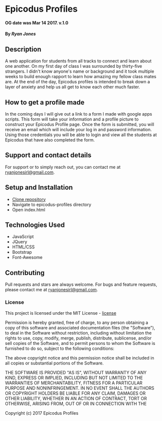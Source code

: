 
# Epicodus Profiles

#### OG date was Mar 14 2017. v.1.0

#### By _Ryan Jones_

## Description

A web application for students from all tracks to connect and learn about one another. On my first day of class I was surrounded by thirty-five strangers. I didn't know anyone's name or background and it took multiple weeks to build enough rapport to learn how amazing my fellow class mates are. At the end of the day, Epicodus profiles is intended to break down a layer of anxiety and help us all get to know each other much faster.

## How to get a profile made

In the coming days I will give out a link to a form I made with google apps scripts. This form will take your information and a profile picture to construct your Epicodus Profile page. Once the form is submitted, you will receive an email which will include your log in and password information. Using those credentials you will be able to login and view all the students at Epicodus that have also completed the form.

## Support and contact details

For support or to simply reach out, you can contact me at ryanjonesirl@gmail.com.

## Setup and Installation

* [Clone repository](https://github.com/Znergy/epicodus-profiles.git)
* Navigate to epicodus-profiles directory
* Open index.html

## Technologies Used

* JavaScript
* JQuery
* HTML/CSS
* Bootstrap
* Font-Awesome


## Contributing

Pull requests and stars are always welcome. For bugs and feature requests, please contact me at ryanjonesirl@gmail.com.

### License

This project is licensed under the MIT License - [license]

Permission is hereby granted, free of charge, to any person obtaining a copy of this software and associated documentation files (the "Software"), to deal in the Software without restriction, including without limitation the rights to use, copy, modify, merge, publish, distribute, sublicense, and/or sell copies of the Software, and to permit persons to whom the Software is furnished to do so, subject to the following conditions:

The above copyright notice and this permission notice shall be included in all copies or substantial portions of the Software.

THE SOFTWARE IS PROVIDED "AS IS", WITHOUT WARRANTY OF ANY KIND, EXPRESS OR IMPLIED, INCLUDING BUT NOT LIMITED TO THE WARRANTIES OF MERCHANTABILITY, FITNESS FOR A PARTICULAR PURPOSE AND NONINFRINGEMENT. IN NO EVENT SHALL THE AUTHORS OR COPYRIGHT HOLDERS BE LIABLE FOR ANY CLAIM, DAMAGES OR OTHER LIABILITY, WHETHER IN AN ACTION OF CONTRACT, TORT OR OTHERWISE, ARISING FROM, OUT OF OR IN CONNECTION WITH THE

Copyright (c) 2017 Epicodus Profiles


[Clone repository]: https://github.com/Znergy/epicodus-profiles.git
[license]: https://opensource.org/licenses/MIT
